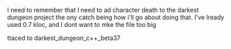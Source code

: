 I need to remember that I need to ad character death to the darkest dungeon project
the ony catch being how i'll go about doing that. 
I've lready used 0.7 kloc, and I dont want to mke the file too big

ttaced to darkest_dungeon_c++_beta37